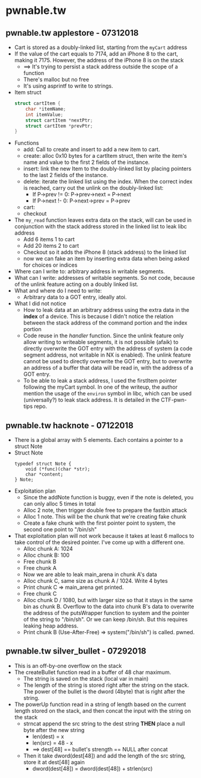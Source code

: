 # pwnable.tw

## pwnable.tw applestore - 07312018

- Cart is stored as a doubly-linked list, starting from the `myCart` address
- If the value of the cart equals to 7174, add an iPhone 8 to the cart, making it 7175. However, the address of the iPhone 8 is on the stack
    - ==> It's trying to persist a stack address outside the scope of a function
    - There's malloc but no free
    - It's using asprintf to write to strings.
- Item struct
    ```C
    struct cartItem {
        char *itemName;
        int itemValue;
        struct cartItem *nextPtr;
        struct cartItem *prevPtr;
    }
    ```
- Functions
    - add: Call to create and insert to add a new item to cart.
    - create: alloc 0x10 bytes for a cartItem struct, then write the item's name and value to the first 2 fields of the instance.
    - insert: link the new Item to the doubly-linked list by placing pointers to the last 2 fields of the instance.
    - delete: iterate the linked list using the index. When the correct index is reached, carry out the unlink on the doubly-linked list:
        - If P->prev != 0: P->prev->next = P->next
        - If P->next !- 0: P->next->prev = P->prev
    - cart: 
    - checkout
- The `my_read` function leaves extra data on the stack, will can be used in conjunction with the stack address stored in the linked list to leak libc address
    - Add 6 items 1 to cart
    - Add 20 items 2 to cart
    - Checkout so it adds the iPhone 8 (stack address) to the linked list
    - now we can fake an item by inserting extra data when being asked for choices or indices
- Where can I write to: arbitrary address in writable segments.
- What can I write: addresses of writable segments. So not code, because of the unlink feature acting on a doubly linked list.
- What and where do I need to write:
    - Arbitrary data to a GOT entry, ideally atoi.
- What I did not notice
    - How to leak data at an arbitrary address using the extra data in the **index** of a device. This is because I didn't notice the relation between the stack address of the command portion and the index portion
    - Code reuse in the _handler_ function. Since the unlink feature only allow writing to writeable segments, it is not possible (afaik) to directly overwrite the GOT entry with the address of system (a code segment address, not writable in NX is enabled). The unlink feature cannot be used to directly overwrite the GOT entry, but to overwrite an address of a buffer that data will be read in, with the address of a GOT entry.
    - To be able to leak a stack address, I used the firstItem pointer following the myCart symbol. In one of the writeup, the author mention the usage of the `environ` symbol in libc, which can be used (universally?) to leak stack address. It is detailed in the CTF-pwn-tips repo.


## pwnable.tw hacknote - 07122018

- There is a global array with 5 elements. Each contains a pointer to a struct Note
- Struct Note
    ```
    typedef struct Note {
        void (*func)(char *str);
        char *content;
    } Note;
    ```
- Exploitation plan
    - Since the addNote function is buggy, even if the note is deleted, you can only alloc 5 times in total
    - Alloc 2 note, then trigger double free to prepare the fastbin attack
    - Alloc 1 note. This will be the chunk that we're creating fake chunk
    - Create a fake chunk with the first pointer point to system, the second one point to "/bin/sh"
- That exploitation plan will not work because it takes at least 6 mallocs to take control of the desired pointer. I've come up with a different one.
    - Alloc chunk A: 1024
    - Alloc chunk B: 100
    - Free chunk B
    - Free chunk A
    - Now we are able to leak main_arena in chunk A's data
    - Alloc chunk C, same size as chunk A / 1024. Write 4 bytes
    - Print chunk C => main_arena get printed.
    - Free chunk C
    - Alloc chunk D / 1080, but with larger size so that it stays in the same bin as chunk B. Overflow to the data into chunk B's data to overwrite the address of the putsWrapper function to system and the pointer of the string to "/bin/sh". Or we can keep /bin/sh. But this requires leaking heap address.
    - Print chunk B (Use-After-Free) => system("/bin/sh") is called. pwned.

## pwnable.tw silver_bullet - 07292018

- This is an off-by-one overflow on the stack
- The createBullet function read in a buffer of 48 char maximum.
    - The string is saved on the stack (local var in main)
    - The length of the string is stored right after the string on the stack. The power of the bullet is the dword (4byte) that is right after the string.
- The powerUp function read in a string of length based on the current length stored on the stack, and then concat the input with the string on the stack
    - strncat append the src string to the dest string **THEN** place a null byte after the new string
        - len(dest) = x
        - len(src) = 48 - x
        - ==> dest[48] == bullet's strength == NULL after concat
    - Then it take dword(dest[48]) and add the length of the src string, store it at dest[48] again
        - dword(dest[48]) = dword(dest[48]) + strlen(src)